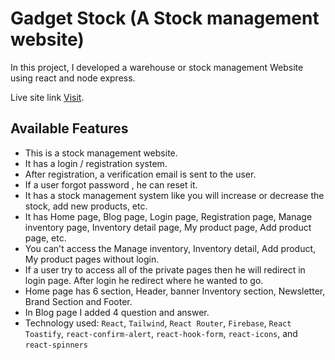 # Gadget Stock (A Stock management website)
In this project, I developed a warehouse or stock management Website using react and node express.

Live site link [Visit](https://gadget-stock.web.app/).

## Available Features

- This is a stock management website.
- It has a login / registration system.
- After registration, a verification email is sent to the user.
- If a user forgot password , he can reset it.
- It has a stock management system like you will increase or decrease the stock, add new products, etc.
- It has Home page, Blog page, Login page, Registration page, Manage inventory page, Inventory detail page, My product page, Add product page, etc.
- You can't access the Manage inventory, Inventory detail, Add product, My product pages without login.
- If a user try to access all of the private pages then he will redirect in login page. After login he redirect where he wanted to go.
- Home page has 6 section, Header, banner Inventory section, Newsletter, Brand Section and Footer.
- In Blog page I added 4 question and answer.
- Technology used: `React`, `Tailwind`, `React Router`, `Firebase`, `React Toastify`, `react-confirm-alert`, `react-hook-form`, `react-icons`, and `react-spinners`